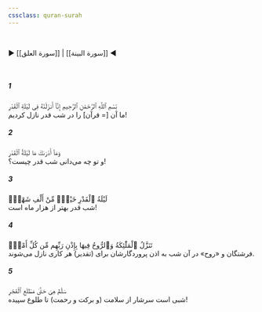 ```yaml
---
cssclass: quran-surah
---
```

<br>

▶ [[سورة العلق]] | [[سورة البينة]] ◀

<br>

##### 1

<span class="ayah">بِّسْمِ ٱللَّهِ ٱلرَّحْمَٰنِ ٱلرَّحِيمِ إِنَّآ أَنزَلْنَٰهُ فِى لَيْلَةِ ٱلْقَدْرِ</span>
<br><span class="ayah_translation">ما آن [= قرآن‌] را در شب قدر نازل کردیم!</span>

##### 2

<span class="ayah">وَمَآ أَدْرَىٰكَ مَا لَيْلَةُ ٱلْقَدْرِ</span>
<br><span class="ayah_translation">و تو چه می‌دانی شب قدر چیست؟!</span>

##### 3

<span class="ayah">لَيْلَةُ ٱلْقَدْرِ خَيْرٌۭ مِّنْ أَلْفِ شَهْرٍۢ</span>
<br><span class="ayah_translation">شب قدر بهتر از هزار ماه است!</span>

##### 4

<span class="ayah">تَنَزَّلُ ٱلْمَلَٰٓئِكَةُ وَٱلرُّوحُ فِيهَا بِإِذْنِ رَبِّهِم مِّن كُلِّ أَمْرٍۢ</span>
<br><span class="ayah_translation">فرشتگان و «روح» در آن شب به اذن پروردگارشان برای (تقدیر) هر کاری نازل می‌شوند.</span>

##### 5

<span class="ayah">سَلَٰمٌ هِىَ حَتَّىٰ مَطْلَعِ ٱلْفَجْرِ</span>
<br><span class="ayah_translation">شبی است سرشار از سلامت (و برکت و رحمت) تا طلوع سپیده!</span>

